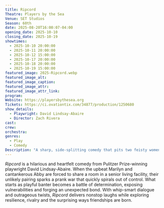 ```yaml
---
title: Ripcord
Theatre: Players by the Sea
Venue: SET Studios
Season: 60th
date: 2025-08-20T16:00:07-04:00
opening_date: 2025-10-10
closing_date: 2025-10-19
showtimes:
  - 2025-10-10 20:00:00
  - 2025-10-11 20:00:00
  - 2025-10-12 15:00:00
  - 2025-10-17 20:00:00
  - 2025-10-18 20:00:00
  - 2025-10-19 15:00:00
featured_image: 2025-Ripcord.webp
featured_image_alt: 
featured_image_caption: 
featured_image_attr: 
featured_image_attr_link: 
program:
Website: https://playersbythesea.org
Tickets: https://ci.ovationtix.com/34877/production/1250680
show_details:
  - Playwright: David Lindsay-Abaire
  - Director: Zach Rivera
cast:
crew:
orchestra:
genres:
  - Play
  - Comedy
Description: "A sharp, side-splitting comedy that pits two feisty women against each other in a battle of wits, pranks, and surprising revelations. Set in a senior living facility, the story follows Marilyn and Abby as their lighthearted clash escalates into an outrageous competition filled with laughter and unexpected connections."
---
```

*Ripcord* is a hilarious and heartfelt comedy from Pulitzer Prize-winning playwright David Lindsay-Abaire. When the upbeat Marilyn and cantankerous Abby are forced to share a room in a senior living facility, their unlikely pairing sparks a prank war that quickly spirals out of control. What starts as playful banter becomes a battle of determination, exposing vulnerabilities and forging an unexpected bond. With whip-smart dialogue and outrageous twists, *Ripcord* delivers nonstop laughs while exploring resilience, rivalry and the surprising ways friendships are born.
